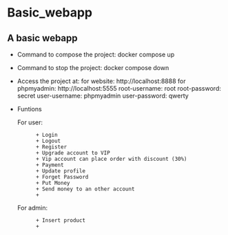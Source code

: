 # Basic_webapp
## A basic webapp 
- Command to compose the project: docker compose up
- Command to stop the project: docker compose down
- Access the project at:
    for website: http://localhost:8888
    for phpmyadmin: http://localhost:5555
    root-username: root
    root-password: secret
    user-username: phpmyadmin
    user-password: qwerty
- Funtions 

     For user:
     
            + Login
            + Logout
            + Register
            + Upgrade account to VIP
            + Vip account can place order with discount (30%)
            + Payment
            + Update profile
            + Forget Password
            + Put Money
            + Send money to an other account
            +
        
    For admin:
    
            + Insert product
            + 

    
    


